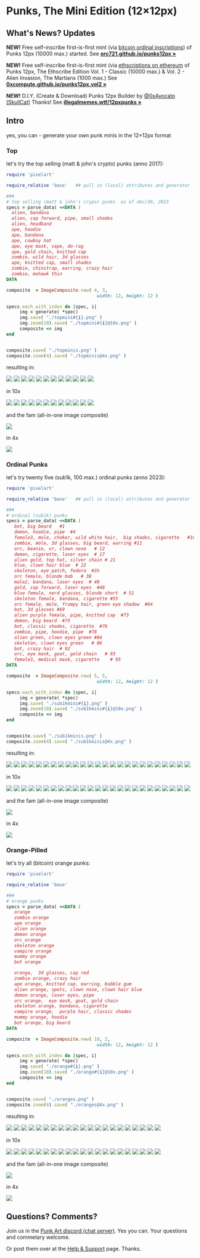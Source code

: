 # Punks, The Mini Edition (12×12px)


## What's News? Updates

**NEW!**   Free self-inscribe first-is-first mint (via [bitcoin ordinal inscriptions](https://ordinals.com)) of Punks 12px (10000 max.) started. See [**orc721.github.io/punks12px »**](https://orc721.github.io/punks12px) 


**NEW!**  Free self-inscribe first-is-first mint (via [ethscriptions on ethereum](https://ethscriptions.com) of Punks 12px, The Ethscribe Edition  Vol. 1 - Classic (10000 max.) &
Vol. 2 - Alien Invasion, The Martians (1000 max.)
 See [**0xcompute.github.io/punks12px.vol2 »**](https://0xcompute.github.io/punks12px.vol2) 


**NEW!** D.I.Y. (Create & Download) Punks 12px Builder by [@0xAvocato (SkullCat)](https://twitter.com/0xAvocato/status/1744719873526439992)  Thanks!  See [**illegalmemes.wtf/12pxpunks »**](https://illegalmemes.wtf/12pxpunks)



## Intro

yes, you can - generate your own punk minis in the 12×12px format


### Top

let's try the top selling (matt & john's crypto) punks (anno 2017):


``` ruby
require 'pixelart'

require_relative 'base'   ## pull in (local) attributes and generator 

###
# top selling (matt & john's crypo) punks  as of dec/30, 2023
specs = parse_data( <<DATA )
  alien, bandana
  alien, cap forward, pipe, small shades
  alien, headband
  ape, hoodie
  ape, bandana
  ape, cowboy hat
  ape, eye mask, vape, do-rag
  ape, gold chain, knitted cap
  zombie, wild hair, 3d glasses
  ape, knitted cap, small shades
  zombie, chinstrap, earring, crazy hair
  zombie, mohawk thin
DATA

composite  = ImageComposite.new( 4, 3, 
                                  width: 12, height: 12 )

specs.each_with_index do |spec, i|
     img = generate( *spec)
     img.save( "./topmini#{i}.png" )
     img.zoom(10).save( "./topmini#{i}@10x.png" )
     composite << img
end


composite.save( "./topminis.png" )
composite.zoom(4).save( "./topminis@4x.png" )
```

resulting in:

![](i/topmini0.png)
![](i/topmini1.png)
![](i/topmini2.png)
![](i/topmini3.png)
![](i/topmini4.png)
![](i/topmini5.png)
![](i/topmini6.png)
![](i/topmini7.png)
![](i/topmini8.png)
![](i/topmini9.png)
![](i/topmini10.png)
![](i/topmini11.png)

in 10x

![](i/topmini0@10x.png)
![](i/topmini1@10x.png)
![](i/topmini2@10x.png)
![](i/topmini3@10x.png)
![](i/topmini4@10x.png)
![](i/topmini5@10x.png)
![](i/topmini6@10x.png)
![](i/topmini7@10x.png)
![](i/topmini8@10x.png)
![](i/topmini9@10x.png)
![](i/topmini10@10x.png)
![](i/topmini11@10x.png)



and the fam (all-in-one image composite)

![](i/topminis.png)

in 4x

![](i/topminis@4x.png)



### Ordinal Punks

let's try twenty five (sub1k, 100 max.) ordinal punks (anno 2023):

``` ruby
require 'pixelart'

require_relative 'base'   ## pull in (local) attributes and generator 

###
# ordinal (sub1k) punks  
specs = parse_data( <<DATA )
   bot, big beard   #1
   demon, hoodie, pipe  #4
   female3, mole, choker, wild white hair,  big shades, cigarette   #10 
   zombie, mole, 3d glasses, big beard, earring #11  
   orc, beanie, vr, clown nose   # 12
   demon, cigarette, laser eyes  # 17
   alien gold, top hat, silver chain # 21
   blue, clown hair blue  # 22 
   skeleton, eye patch, fedora  #35
   orc female, blonde bob   # 38
   male2, bandana, laser eyes  # 40
   gold, cap forward, laser eyes  #48
   blue female, nerd glasses, blonde short  # 51
   skeleton female, bandana, cigarette #55
   orc female, mole, frumpy hair, green eye shadow  #64
   bot, 3d glasses #69
   alien purple female, pipe, knitted cap  #73
   demon, big beard  #75
   bot, classic shades, cigarette  #76
   zombie, pipe, hoodie, pipe  #78 
   alien green, clown eyes green #84 
   skeleton, clown eyes green   # 86
   bot, crazy hair  # 92
   orc, eye mask, goat, gold chain   # 93
   female3, medical mask, cigarette    # 95
DATA

composite  = ImageComposite.new( 5, 5, 
                                  width: 12, height: 12 )

specs.each_with_index do |spec, i|
     img = generate( *spec)
     img.save( "./sub1kmini#{i}.png" )
     img.zoom(10).save( "./sub1kmini#{i}@10x.png" )
     composite << img
end


composite.save( "./sub1kminis.png" )
composite.zoom(4).save( "./sub1kminis@4x.png" )
```


resulting in:

![](i/sub1kmini0.png)
![](i/sub1kmini1.png)
![](i/sub1kmini2.png)
![](i/sub1kmini3.png)
![](i/sub1kmini4.png)
![](i/sub1kmini5.png)
![](i/sub1kmini6.png)
![](i/sub1kmini7.png)
![](i/sub1kmini8.png)
![](i/sub1kmini9.png)
![](i/sub1kmini10.png)
![](i/sub1kmini11.png)
![](i/sub1kmini12.png)
![](i/sub1kmini13.png)
![](i/sub1kmini14.png)
![](i/sub1kmini15.png)
![](i/sub1kmini16.png)
![](i/sub1kmini17.png)
![](i/sub1kmini18.png)
![](i/sub1kmini19.png)
![](i/sub1kmini20.png)
![](i/sub1kmini21.png)
![](i/sub1kmini22.png)
![](i/sub1kmini23.png)
![](i/sub1kmini24.png)


in 10x

![](i/sub1kmini0@10x.png)
![](i/sub1kmini1@10x.png)
![](i/sub1kmini2@10x.png)
![](i/sub1kmini3@10x.png)
![](i/sub1kmini4@10x.png)
![](i/sub1kmini5@10x.png)
![](i/sub1kmini6@10x.png)
![](i/sub1kmini7@10x.png)
![](i/sub1kmini8@10x.png)
![](i/sub1kmini9@10x.png)
![](i/sub1kmini10@10x.png)
![](i/sub1kmini11@10x.png)
![](i/sub1kmini12@10x.png)
![](i/sub1kmini13@10x.png)
![](i/sub1kmini14@10x.png)
![](i/sub1kmini15@10x.png)
![](i/sub1kmini16@10x.png)
![](i/sub1kmini17@10x.png)
![](i/sub1kmini18@10x.png)
![](i/sub1kmini19@10x.png)
![](i/sub1kmini20@10x.png)
![](i/sub1kmini21@10x.png)
![](i/sub1kmini22@10x.png)
![](i/sub1kmini23@10x.png)
![](i/sub1kmini24@10x.png)


and the fam (all-in-one image composite)

![](i/sub1kminis.png)

in 4x

![](i/sub1kminis@4x.png)



### Orange-Pilled

let's try all (bitcoin) orange punks:

``` ruby
require 'pixelart'

require_relative 'base'

###
# orange punks  
specs = parse_data( <<DATA )
   orange
   zombie orange
   ape orange
   alien orange
   demon orange
   orc orange
   skeleton orange
   vampire orange
   mummy orange
   bot orange

   orange,  3d glasses, cap red
   zombie orange, crazy hair
   ape orange, knitted cap, earring, bubble gum
   alien orange, spots, clown nose, clown hair blue
   demon orange, laser eyes, pipe
   orc orange,  eye mask, goat, gold chain 
   skeleton orange, bandana, cigarette
   vampire orange,  purple hair, classic shades
   mummy orange, hoodie
   bot orange, big beard
DATA

composite  = ImageComposite.new( 10, 2, 
                                  width: 12, height: 12 )

specs.each_with_index do |spec, i|
     img = generate( *spec)
     img.save( "./orange#{i}.png" )
     img.zoom(10).save( "./orange#{i}@10x.png" )
     composite << img
end


composite.save( "./oranges.png" )
composite.zoom(4).save( "./oranges@4x.png" )
```


resulting in:

![](i/orange0.png)
![](i/orange1.png)
![](i/orange2.png)
![](i/orange3.png)
![](i/orange4.png)
![](i/orange5.png)
![](i/orange6.png)
![](i/orange7.png)
![](i/orange8.png)
![](i/orange9.png)
![](i/orange10.png)
![](i/orange11.png)
![](i/orange12.png)
![](i/orange13.png)
![](i/orange14.png)
![](i/orange15.png)
![](i/orange16.png)
![](i/orange17.png)
![](i/orange18.png)
![](i/orange19.png)
![](i/orange20.png)


in 10x

![](i/orange0@10x.png)
![](i/orange1@10x.png)
![](i/orange2@10x.png)
![](i/orange3@10x.png)
![](i/orange4@10x.png)
![](i/orange5@10x.png)
![](i/orange6@10x.png)
![](i/orange7@10x.png)
![](i/orange8@10x.png)
![](i/orange9@10x.png)
![](i/orange10@10x.png)
![](i/orange11@10x.png)
![](i/orange12@10x.png)
![](i/orange13@10x.png)
![](i/orange14@10x.png)
![](i/orange15@10x.png)
![](i/orange16@10x.png)
![](i/orange17@10x.png)
![](i/orange18@10x.png)
![](i/orange19@10x.png)
![](i/orange20@10x.png)


and the fam (all-in-one image composite)

![](i/oranges.png)

in 4x

![](i/oranges@4x.png)






## Questions? Comments?

Join us in the [Punk Art discord (chat server)]( https://discord.gg/FE3HeXNKRa). Yes you can.
Your questions and commetary welcome.


Or post them over at the [Help & Support](https://github.com/geraldb/help) page. Thanks.

